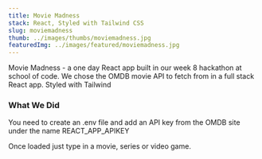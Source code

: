 ```yaml
---
title: Movie Madness
stack: React, Styled with Tailwind CSS
slug: moviemadness
thumb: ../images/thumbs/moviemadness.jpg
featuredImg: ../images/featured/moviemadness.jpg
---
```


Movie Madness - a one day React app built in our week 8 hackathon at school of code. We chose the OMDB movie API to fetch from in a full stack React app.
Styled with Tailwind

### What We Did

You need to create an .env file and add an API key from the OMDB site under the name REACT_APP_APIKEY

Once loaded just type in a movie, series or video game.